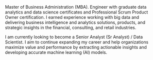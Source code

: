 Master of Business Administration (MBA). Engineer with graduate data analytics and data science certificates and Professional Scrum Product Owner certification. I earned experience working with big data and delivering business intelligence and analytics solutions, products, and strategic insights in the financial, consulting, and retail industries. 

I am currently looking to become a Senior Analyst (Sr Analyst) / Data Scientist. I aim to continue expanding my career and help organizations maximize value and performance by extracting actionable insights and developing accurate machine learning (AI) models. 

<!---
LeslieLopezE/LeslieLopezE is a ✨ special ✨ repository because its `README.md` (this file) appears on your GitHub profile.
You can click the Preview link to take a look at your changes.
--->
